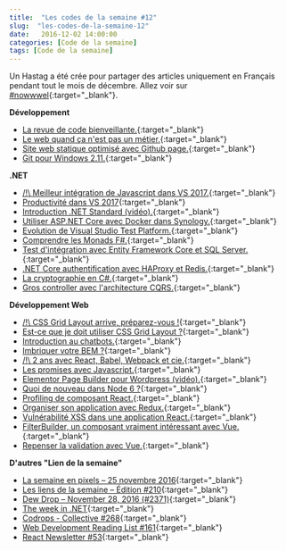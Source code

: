 ```yaml
---
title:  "Les codes de la semaine #12"
slug:  "les-codes-de-la-semaine-12"
date:   2016-12-02 14:00:00
categories: [Code de la semaine]
tags: [Code de la semaine]
---
```


Un Hastag a été crée pour partager des articles uniquement en Français pendant tout le mois de décembre.
Allez voir sur [#nowwwel](https://twitter.com/hashtag/nowwwel?src=hash){:target="_blank"}.

**Développement**

- [La revue de code bienveillante.](http://gb-prod.fr/2016/12/01/la-revue-de-code-bienveillante.html){:target="_blank"}
- [Le web quand ça n'est pas un métier.](https://marlenech.github.io/2016/Le-web-quand-%C3%A7a-n'est-pas-un-m%C3%A9tier.html){:target="_blank"}
- [Site web statique optimisé avec Github page.](https://medium.com/@JeremyRaffin/site-web-statique-optimis%C3%A9-avec-github-pages-cr%C3%A9ation-du-d%C3%A9p%C3%B4t-et-activation-de-github-pages-1-4-2537061ef3dd#.xq1bjd9hj){:target="_blank"}
- [Git pour Windows 2.11.](https://github.com/git-for-windows/git/releases/tag/v2.11.0.windows.1){:target="_blank"}

**.NET**

- [/!\ Meilleur intégration de Javascript dans VS 2017.](https://blogs.msdn.microsoft.com/visualstudio/2016/11/28/more-productive-javascript-in-visual-studio-2017-rc/){:target="_blank"}
- [Productivité dans VS 2017](https://blogs.msdn.microsoft.com/visualstudio/2016/11/28/productivity-in-visual-studio-2017-rc/){:target="_blank"}
- [Introduction .NET Standard (vidéo).](https://www.youtube.com/watch?list=PLRAdsfhKI4OWx321A_pr-7HhRNk7wOLLY&v=YI4MurjfMn8){:target="_blank"}
- [Utiliser ASP.NET Core avec Docker dans Synology.](http://www.hanselman.com/blog/DockerOnASynologyNASAlsoRunningASPNETAndNETCore.aspx){:target="_blank"}
- [Evolution de Visual Studio Test Platform.](https://blogs.msdn.microsoft.com/visualstudioalm/2016/11/29/evolving-the-test-platform-part-3-net-core-convergence-and-cross-plat/){:target="_blank"}
- [Comprendre les Monads F#.](https://medium.com/real-world-fsharp/understanding-monads-db30eeadf2bf#.gki89u1f6){:target="_blank"}
- [Test d'intégration avec Entity Framework Core et SQL Server.](http://www.davepaquette.com/archive/2016/11/27/integration-testing-with-entity-framework-core-and-sql-server.aspx){:target="_blank"}
- [.NET Core authentification avec HAProxy et Redis.](http://www.tugberkugurlu.com/archive/asp-net-core-authentication-in-a-load-balanced-environment-with-haproxy-and-redis){:target="_blank"}
- [La cryptographie en C#.](http://soat.developpez.com/tutoriels/cryptographie-en-csharp/){:target="_blank"}
- [Gros controller avec l'architecture CQRS.](http://codeopinion.com/fat-controller-cqrs-diet-notifications/){:target="_blank"}

**Développement Web**

- [/!\ CSS Grid Layout arrive, préparez-vous !](https://blog.goetter.fr/2016/11/30/css-grid-layout-arrive-preparez-vous/){:target="_blank"}
- [Est-ce que je doit utiliser CSS Grid Layout ?](https://www.rachelandrew.co.uk/archives/2016/11/26/should-i-try-to-use-the-ie-implementation-of-css-grid-layout/){:target="_blank"}
- [Introduction au chatbots.](http://tutorialzine.com/2016/11/introduction-to-chatbots/){:target="_blank"}
- [Imbriquer votre BEM ?](http://csswizardry.com/2016/11/nesting-your-bem/){:target="_blank"}
- [/!\ 2 ans avec React, Babel, Webpack et cie.](http://putaindecode.io/fr/articles/frontend/2016-2-ans-avec-react-babel-webpack-et-cie/){:target="_blank"}
- [Les promises avec Javascript.](https://scotch.io/tutorials/javascript-promises-for-dummies){:target="_blank"}
- [Elementor Page Builder pour Wordpress (vidéo).](https://www.grafikart.fr/tutoriels/wordpress/page-builder-elementor-835){:target="_blank"}
- [Quoi de nouveau dans Node 6 ?](https://code.tutsplus.com/articles/whats-new-in-node-6--cms-27694){:target="_blank"}
- [Profiling de composant React.](https://blog.yld.io/2016/11/25/react-component-profiling/){:target="_blank"}
- [Organiser son application avec Redux.](http://jaysoo.ca/2016/02/28/organizing-redux-application/){:target="_blank"}
- [Vulnérabilité XSS dans une application React.](https://medium.com/node-security/the-most-common-xss-vulnerability-in-react-js-applications-2bdffbcc1fa0#.52xdez5vi){:target="_blank"}
- [FilterBuilder, un composant vraiment intéressant avec Vue.](https://github.com/akumatus/FilterBuilder){:target="_blank"}
- [Repenser la validation avec Vue.](http://monterail.com/blog/2016/rethinking-validations-for-vue-js/){:target="_blank"}

**D'autres "Lien de la semaine"**

- [La semaine en pixels – 25 novembre 2016](https://blog.stephaniewalter.fr/semaine-pixels-25-novembre-2016/){:target="_blank"}
- [Les liens de la semaine – Édition #210](https://frenchcoding.com/2016/11/28/les-liens-de-la-semaine-edition-210/){:target="_blank"}
- [Dew Drop – November 28, 2016 (#2371)](http://www.alvinashcraft.com/2016/11/28/dew-drop-november-28-2016-2371/){:target="_blank"}
- [The week in .NET](https://blogs.msdn.microsoft.com/dotnet/2016/11/29/the-week-in-net-cosmos-on-on-net-gongsolutions-wpf-dragdrop-transistor/){:target="_blank"}
- [Codrops - Collective #268](http://tympanus.net/codrops/collective/collective-268/){:target="_blank"}
- [Web Development Reading List #161](https://www.smashingmagazine.com/2016/12/web-development-reading-list-161/){:target="_blank"}
- [React Newsletter #53](http://reactjsnewsletter.com/issues/53){:target="_blank"}
